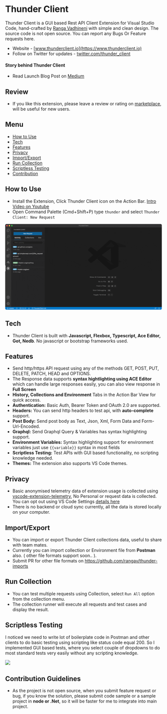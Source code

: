 # Thunder Client
Thunder Client is a GUI based Rest API Client Extension for Visual Studio Code, hand-crafted by [Ranga Vadhineni](https://twitter.com/ranga_vadhineni) with simple and clean design. The source code is not open source. You can report any Bugs Or Feature requests here.

* Website - [www.thunderclient.io](https://www.thunderclient.io)
* Follow on Twitter for updates - [twitter.com/thunder_client](https://twitter.com/thunder_client)

#### Story behind Thunder Client
* Read Launch Blog Post on [Medium](https://rangav.medium.com/thunder-client-alternative-to-postman-68ee0c9486d6)

## Review
* If you like this extension, please leave a review or rating on [marketplace](https://marketplace.visualstudio.com/items?itemName=rangav.vscode-thunder-client), will be useful for new users.

## Menu
* [How to Use](#usage)
* [Tech](#tech)
* [Features](#features)
* [Privacy](#privacy)
* [Import/Export](#import)
* [Run Collection](#runcol)
* [Scriptless Testing](#testing)
* [Contribution](#contribution)


<a name="usage"></a>
## How to Use
* Install the Extension, Click Thunder Client icon on the Action Bar. [Intro Video on Youtube](https://www.youtube.com/watch?v=NKZ0ahNbmak)
* Open Command Palette (Cmd+Shift+P) type ``thunder`` and select ``Thunder Client: New Request``

![](images/thunder-client.gif)

<a name="tech"></a>
## Tech
* Thunder Client is built with **Javascript, Flexbox, Typescript, Ace Editor, Got, Nedb**. No javascript or bootstrap frameworks used.

<a name="features"></a>
## Features
* Send http/https API request using any of the methods GET, POST, PUT, DELETE, PATCH, HEAD and OPTIONS.
* The Response data supports **syntax hightlighting using ACE Editor** which can handle large responses easily, you can also view response in **Full Screen**
* **History, Collections and Environment** Tabs in the Action Bar View for quick access.
* **Authentication:** Basic Auth, Bearer Token and OAuth 2.0 are supported.
* **Headers:** You can send http headers to test api, with **auto-complete** support.
* **Post Body:** Send post body as Text, Json, Xml, Form Data and Form-Url-Encoded.
* **Graphql:** Send Graphql Query & Variables has syntax highlighting support.
* **Environment Variables:** Syntax highlighting support for environment variables just use `{{variable}}` syntax in most fields
* **Scriptless Testing:** Test APIs with GUI based functionality, no scripting knowledge needed.
* **Themes:** The extension also supports VS Code themes.

<a name="privacy"></a>
## Privacy
* Basic anonymised telemetry data of extension usage is collected using [vscode-extension-telemetry](https://github.com/Microsoft/vscode-extension-telemetry), No Personal or request data is collected. You can opt out using VS Code Settings [details here](https://code.visualstudio.com/docs/getstarted/telemetry)
* There is no backend or cloud sync currently, all the data is stored locally on your computer.

<a name="import"></a>
## Import/Export
* You can import or export Thunder Client collections data, useful to share with team mates.
* Currently you can import collection or Environment file from **Postman** also. ( other file formats support soon.. ).
* Submit PR for other file formats on https://github.com/rangav/thunder-imports

<a name="runcol"></a>
## Run Collection
* You can test multiple requests using Collection, select `Run All` option from the collection menu.
* The collection runner will execute all requests and test cases and display the result.

<a name="testing"></a>
## Scriptless Testing
I noticed we need to write lot of boilerplate code in Postman and other clients to do basic testing using scripting like status code equal 200. So I implemented GUI based tests, where you select couple of dropdowns to do most standard tests very easily without any scripting knowledge.

![](https://github.com/rangav/thunder-client-support/blob/master/images/thunder-client-tests.png?raw=true)

<a name="contribution"></a>
## Contribution Guidelines
* As the project is not open source, when you submit feature request or bug, if you know the solution, please submit code sample or a sample project in **node or .Net**, so it will be faster for me to integrate into main project. 


